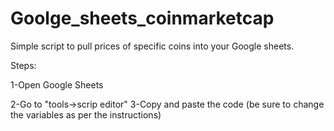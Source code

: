 # Goolge_sheets_coinmarketcap
Simple script to pull prices of specific coins into your Google sheets.

Steps:


1-Open Google Sheets



2-Go to "tools->scrip editor"
3-Copy and paste the code (be sure to change the variables as per the instructions)
